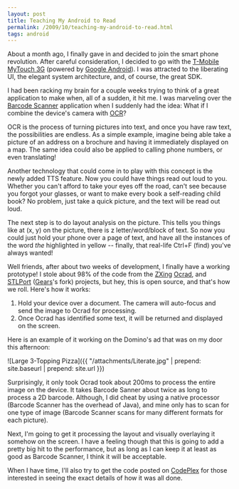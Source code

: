 ```yaml
---
layout: post
title: Teaching My Android to Read
permalink: /2009/10/teaching-my-android-to-read.html
tags: android
---
```


About a month ago, I finally gave in and decided to join the smart phone revolution. After careful consideration, I
decided to go with the [T-Mobile MyTouch 3G][1] (powered by [Google Android][2]). I was attracted to the liberating UI,
the elegant system architecture, and, of course, the great SDK.

I had been racking my brain for a couple weeks trying to think of a great application to make when, all of a sudden, it
hit me. I was marveling over the [Barcode Scanner][3] application when I suddenly had the idea: What if I combine the
device's camera with [OCR][4]?

OCR is the process of turning pictures into text, and once you have raw text, the possibilities are endless. As a simple
example, imagine being able take a picture of an address on a brochure and having it immediately displayed on a map. The
same idea could also be applied to calling phone numbers, or even translating!

Another technology that could come in to play with this concept is the newly added TTS feature. Now you could have
things read out loud to you. Whether you can't afford to take your eyes off the road, can't see because you forgot your
glasses, or want to make every book a self-reading child book? No problem, just take a quick picture, and the text will
be read out loud.

The next step is to do layout analysis on the picture. This tells you things like at (x, y) on the picture, there is z
letter/word/block of text. So now you could just hold your phone over a page of text, and have all the instances of the
word *the* highlighted in yellow -- finally, that real-life Ctrl+F (find) you've always wanted!

Well friends, after about two weeks of development, I finally have a working prototype! I stole about 98% of the code
from the [ZXing][3] [Ocrad][5], and [STLPort][6] ([Gears][7]'s fork) projects, but hey, this is open source, and that's
how we roll. Here's how it works:

1. Hold your device over a document. The camera will auto-focus and send the image to Ocrad for processing.
2. Once Ocrad has identified some text, it will be returned and displayed on the screen.

Here is an example of it working on the Domino's ad that was on my door this afternoon:

![Large 3-Topping Pizza]({{ "/attachments/Literate.jpg" | prepend: site.baseurl | prepend: site.url }})

Surprisingly, it only took Ocrad took about 200ms to process the entire image on the device. It takes Barcode Sanner
about twice as long to process a 2D barcode. Although, I did cheat by using a native processor (Barcode Scanner has the
overhead of Java), and mine only has to scan for one type of image (Barcode Scanner scans for many different formats for
each picture).

Next, I'm going to get it processing the layout and visually overlaying it somehow on the screen. I have a feeling
though that this is going to add a pretty big hit to the performance, but as long as I can keep it at least as good as
Barcode Scanner, I think it will be acceptable.

When I have time, I'll also try to get the code posted on [CodePlex][8] for those interested in seeing the exact details
of how it was all done.


  [1]: http://www.t-mobilemytouch.com
  [2]: http://www.android.com
  [3]: http://code.google.com/p/zxing
  [4]: http://en.wikipedia.org/wiki/Optical_character_recognition
  [5]: http://www.gnu.org/software/ocrad
  [6]: http://stlport.sourceforge.net
  [7]: http://code.google.com/p/gears
  [8]: http://www.codeplex.com
